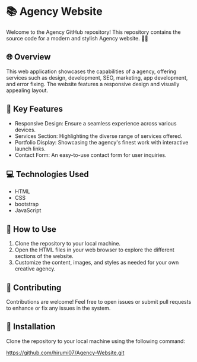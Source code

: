 # 📚 Agency Website
Welcome to the Agency GitHub repository! This repository contains the source code for a modern and stylish Agency website. 🎨✨

## 🌐 Overview 

This web application showcases the capabilities of a agency, offering services such as design, development, SEO, marketing, app development, and error fixing. The website features a responsive design and visually appealing layout.

## 🌟 Key Features 

- Responsive Design: Ensure a seamless experience across various devices.
- Services Section: Highlighting the diverse range of services offered.
- Portfolio Display: Showcasing the agency's finest work with interactive launch links.
- Contact Form: An easy-to-use contact form for user inquiries.

## 💻 Technologies Used 

- HTML
- CSS
- bootstrap
- JavaScript

## 🚀 How to Use 

1. Clone the repository to your local machine.
2. Open the HTML files in your web browser to explore the different sections of the website.
3. Customize the content, images, and styles as needed for your own creative agency.

## 🤝 Contributing
Contributions are welcome! Feel free to open issues or submit pull requests to enhance or fix any issues in the system.

## 🚀 Installation

Clone the repository to your local machine using the following command:

https://github.com/hirumi07/Agency-Website.git
